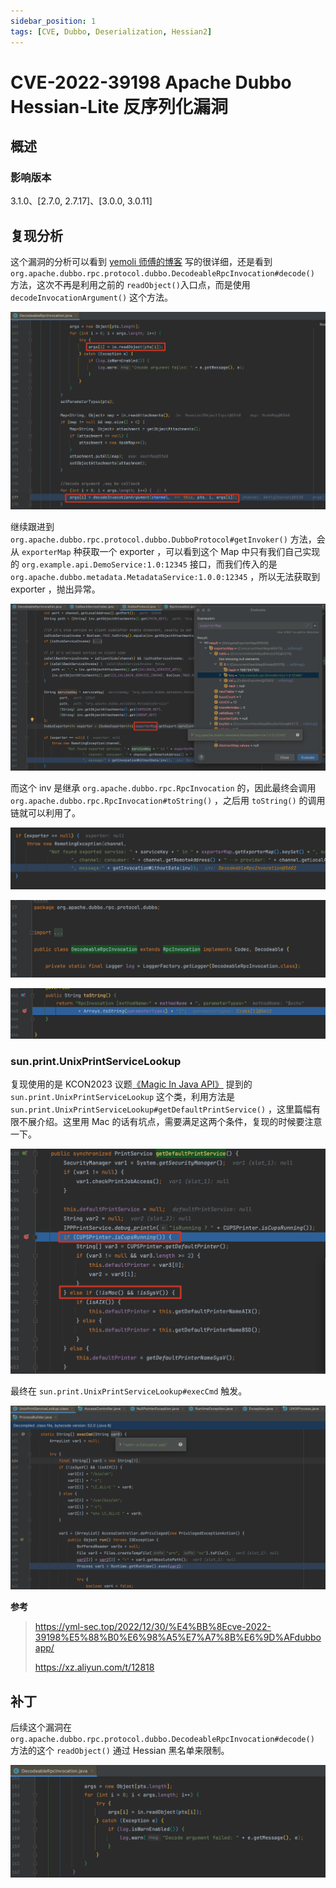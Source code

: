 ```yaml
---
sidebar_position: 1
tags: [CVE, Dubbo, Deserialization, Hessian2]
---
```


# CVE-2022-39198 Apache Dubbo Hessian-Lite 反序列化漏洞

## 概述

### 影响版本

3.1.0、[2.7.0, 2.7.17]、[3.0.0, 3.0.11]

## 复现分析

这个漏洞的分析可以看到 [yemoli 师傅的博客](https://yml-sec.top/2022/12/30/%E4%BB%8Ecve-2022-39198%E5%88%B0%E6%98%A5%E7%A7%8B%E6%9D%AFdubboapp/) 写的很详细，还是看到 `org.apache.dubbo.rpc.protocol.dubbo.DecodeableRpcInvocation#decode()` 方法，这次不再是利用之前的 `readObject()`入口点，而是使用 `decodeInvocationArgument()` 这个方法。

![image-20240222165826574](attachments/image-20240222165826574.png)

继续跟进到 `org.apache.dubbo.rpc.protocol.dubbo.DubboProtocol#getInvoker()` 方法，会从 `exporterMap` 种获取一个 exporter ，可以看到这个 Map 中只有我们自己实现的 `org.example.api.DemoService:1.0:12345` 接口，而我们传入的是 `org.apache.dubbo.metadata.MetadataService:1.0.0:12345` ，所以无法获取到 exporter ，抛出异常。

![image-20240222170711175](attachments/image-20240222170711175.png)

而这个 inv 是继承 `org.apache.dubbo.rpc.RpcInvocation` 的，因此最终会调用 `org.apache.dubbo.rpc.RpcInvocation#toString()` ，之后用 `toString()` 的调用链就可以利用了。

![image-20240222171154919](attachments/image-20240222171154919.png)

![image-20240222171245746](attachments/image-20240222171245746.png)

![image-20240222171301434](attachments/image-20240222171301434.png)

### sun.print.UnixPrintServiceLookup

复现使用的是 KCON2023 议题[《Magic In Java API》](https://github.com/knownsec/KCon/blob/master/2023/Magic%20In%20Java%20Api.pdf) 提到的 `sun.print.UnixPrintServiceLookup` 这个类，利用方法是 `sun.print.UnixPrintServiceLookup#getDefaultPrintService()` ，这里篇幅有限不展介绍。这里用 Mac 的话有坑点，需要满足这两个条件，复现的时候要注意一下。

![image-20240222172727816](attachments/image-20240222172727816.png)

最终在 `sun.print.UnixPrintServiceLookup#execCmd` 触发。

![image-20240222173102535](attachments/image-20240222173102535.png)

**参考**

> https://yml-sec.top/2022/12/30/%E4%BB%8Ecve-2022-39198%E5%88%B0%E6%98%A5%E7%A7%8B%E6%9D%AFdubboapp/
>
> https://xz.aliyun.com/t/12818

## 补丁

后续这个漏洞在 `org.apache.dubbo.rpc.protocol.dubbo.DecodeableRpcInvocation#decode()` 方法的这个 `readObject()` 通过 Hessian 黑名单来限制。

![image-20240222174137324](attachments/image-20240222174137324.png)

